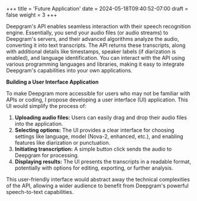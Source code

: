+++
title = 'Future Application'
date = 2024-05-18T09:40:52-07:00
draft = false
weight = 3
+++

Deepgram's API enables seamless interaction with their speech recognition engine. Essentially, you send your audio files (or audio streams) to Deepgram's servers, and their advanced algorithms analyze the audio, converting it into text transcripts. The API returns these transcripts, along with additional details like timestamps, speaker labels (if diarization is enabled), and language identification. You can interact with the API using various programming languages and libraries, making it easy to integrate Deepgram's capabilities into your own applications.

**Building a User Interface Application**

To make Deepgram more accessible for users who may not be familiar with APIs or coding, I propose developing a user interface (UI) application. This UI would simplify the process of:

1. **Uploading audio files:** Users can easily drag and drop their audio files into the application.
2. **Selecting options:** The UI provides a clear interface for choosing settings like language, model (Nova-2, enhanced, etc.), and enabling features like diarization or punctuation.
3. **Initiating transcription:** A simple button click sends the audio to Deepgram for processing.
4. **Displaying results:** The UI presents the transcripts in a readable format, potentially with options for editing, exporting, or further analysis.

This user-friendly interface would abstract away the technical complexities of the API, allowing a wider audience to benefit from Deepgram's powerful speech-to-text capabilities.
